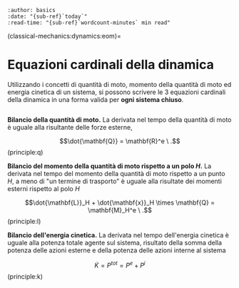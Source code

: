 ```{article-info}
:author: basics
:date: "{sub-ref}`today`"
:read-time: "{sub-ref}`wordcount-minutes` min read"
```

(classical-mechanics:dynamics:eom)=
# Equazioni cardinali della dinamica

Utilizzando i concetti di quantità di moto, momento della quantità di moto ed energia cinetica di un sistema, si possono scrivere le 3 equazioni cardinali della dinamica in una forma valida per **ogni sistema chiuso**.

```{note}  Nota 1
```

**Bilancio della quantità di moto.** La derivata nel tempo della quantità di moto è uguale alla risultante delle forze esterne,

$$\dot{\mathbf{Q}} = \mathbf{R}^e \ .$$ (principle:q)

**Bilancio del momento della quantità di moto rispetto a un polo $H$.** La derivata nel tempo del momento della quantità di moto rispetto a un punto $H$, a meno di "un termine di trasporto" è uguale alla risultate dei momenti esterni rispetto al polo $H$

$$\dot{\mathbf{L}}_H + \dot{\mathbf{x}}_H \times \mathbf{Q} = \mathbf{M}_H^e \ .$$ (principle:l)

**Bilancio dell'energia cinetica.** La derivata nel tempo dell'energia cinetica è uguale alla potenza totale agente sul sistema, risultato della somma della potenza delle azioni esterne e della potenza delle azioni interne al sistema

$$\dot{K} = P^{tot} = P^e + P^i$$ (principle:k)

```{note} Nota 2
```
